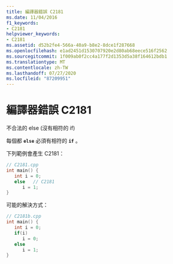 ```yaml
---
title: 編譯器錯誤 C2181
ms.date: 11/04/2016
f1_keywords:
- C2181
helpviewer_keywords:
- C2181
ms.assetid: d52b2fe4-566a-40a9-b8e2-8dce1f287668
ms.openlocfilehash: e1ad2451d1530707920e2d80ab68eece516f2562
ms.sourcegitcommit: 1f009ab0f2cc4a177f2d1353d5a38f164612bdb1
ms.translationtype: MT
ms.contentlocale: zh-TW
ms.lasthandoff: 07/27/2020
ms.locfileid: "87209951"
---
```

# <a name="compiler-error-c2181"></a>編譯器錯誤 C2181

不合法的 else (沒有相符的 if)

每個都 **`else`** 必須有相符的 **`if`** 。

下列範例會產生 C2181：

```cpp
// C2181.cpp
int main() {
   int i = 0;
   else   // C2181
      i = 1;
}
```

可能的解決方式：

```cpp
// C2181b.cpp
int main() {
   int i = 0;
   if(i)
      i = 0;
   else
      i = 1;
}
```
